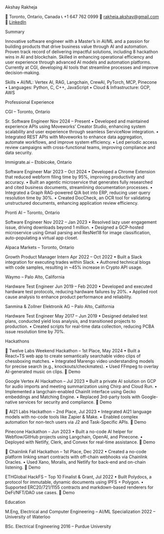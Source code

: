 Akshay Rakheja

📍 Toronto, Ontario, Canada
📞 +1 647 762 0999
📧 <rakheja.akshay@gmail.com>
🔗 [LinkedIn](https://www.linkedin.com/in/akshay-rakheja/)

Summary

Innovative software engineer with a Master’s in AI/ML and a passion for building products that drive business value through AI and automation. Proven track record of delivering impactful solutions, including 8 hackathon wins in AI and blockchain. Skilled in enhancing operational efficiency and user experience through advanced AI models and automation platforms. Currently at CGI, developing AI tools that streamline processes and improve decision-making.

Skills
 • AI/ML: Vertex AI, RAG, Langchain, CrewAI, PyTorch, MCP, Pinecone
 • Languages: Python, C, C++, JavaScript
 • Cloud & Infrastructure: GCP, AWS

Professional Experience

CGI – Toronto, Ontario

Sr. Software Engineer
Nov 2024 – Present
 • Developed and maintained experience APIs using Moveworks’ Creator Studio, enhancing system scalability and user experience through seamless ServiceNow integration.
 • Integrated REST APIs with Moveworks to enhance data aggregation, automate workflows, and improve system efficiency.
 • Led periodic access review campaigns with cross-functional teams, improving compliance and data security.

Immigrate.ai – Etobicoke, Ontario

Software Engineer
Mar 2023 – Oct 2024
 • Developed a Chrome Extension that reduced webform filing time by 95%, improving productivity and accuracy.
 • Built an agentic microservice that generates fully researched and cited business documents, streamlining documentation processes.
 • Integrated a Graph RAG-powered Q/A bot into ERP, reducing user query resolution time by 30%.
 • Created DocCheck, an OCR tool for validating unstructured documents, enhancing application review efficiency.

Pronti AI – Toronto, Ontario

Software Engineer
Nov 2022 – Jan 2023
 • Resolved lazy user engagement issue, driving downloads beyond 1 million.
 • Designed a GCP-hosted microservice using Gmail parsing and ResNet18 for image classification, auto-populating a virtual app closet.

Alpaca Markets – Toronto, Ontario

Growth Product Manager Intern
Apr 2022 – Oct 2022
 • Built a Slack integration for executing trades within Slack.
 • Authored technical blogs with code samples, resulting in ~45% increase in Crypto API usage.

Waymo – Palo Alto, California

Hardware Test Engineer
Jun 2019 – Feb 2020
 • Developed and executed hardware test protocols, reducing hardware failures by 20%.
 • Applied root cause analysis to enhance product performance and reliability.

Sanmina & Zollner Elektronik AG – Palo Alto, California

Hardware Test Engineer
May 2017 – Jun 2019
 • Designed detailed test plans, conducted yield loss analysis, and transitioned projects to production.
 • Created scripts for real-time data collection, reducing PCBA issue resolution time by 70%.

Hackathons

🥇 Twelve Labs Weekend Hackathon – 1st Place, May 2024
 • Built a React+TS web app to create semantically searchable video clips of chessboxing matches.
 • Integrated Marengo video understanding models for precise search (e.g., knockouts/checkmates).
 • Used FFmpeg to overlay AI-generated music on clips.
🔗 Demo

Google Vertex AI Hackathon – Jul 2023
 • Built a private AI solution on GCP for audio imports and meeting summarization using Chirp and Cloud Run.
 • Implemented a langchain-enabled Chainlit interface using Gecko embeddings and Matching Engine.
 • Replaced 3rd-party tools with Google-native services for security and compliance.
🔗 Demo

🥈 AI21 Labs Hackathon – 2nd Place, Jul 2023
 • Integrated AI21 language models with no-code tools like Zapier & Make.
 • Enabled complex automation for non-tech users via J2 and Task-Specific APIs.
🔗 Demo

Pinecone Hackathon – Jun 2023
 • Built a no-code AI helper for Webflow/GitHub projects using Langchain, OpenAI, and Pinecone.
 • Deployed with Netlify, Clerk, and Convex for real-time assistance.
🔗 Demo

🥇 Chainlink Fall Hackathon – 1st Place, Dec 2022
 • Created a no-code platform linking smart contracts with off-chain webhooks via Chainlink Oracles.
 • Used Xano, Moralis, and Netlify for back-end and on-chain listening.
🔗 Demo

ETHGlobal HackFS – Top 10 Finalist & Grant, Jul 2022
 • Built Polydocs, a protocol for immutable, dynamic documents using IPFS + Polygon.
 • Supported ERC20/721/1155 contracts and markdown-based renderers for DeFi/NFT/DAO use cases.
🔗 Demo

Education

M.Eng, Electrical and Computer Engineering – AI/ML Specialization
2022 – University of Waterloo

BSc. Electrical Engineering
2016 – Purdue University